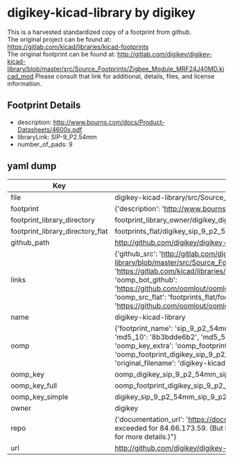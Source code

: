 # digikey-kicad-library by digikey  
This is a harvested standardized copy of a footprint from github.  
The original project can be found at:  
https://gitlab.com/kicad/libraries/kicad-footprints  
The original footprint can be found at:
http://gitlab.com/digikey/digikey-kicad-library/blob/master/src/Source_Footprints/Zigbee_Module_MRF24J40MD.kicad_mod
Please consult that link for additional, details, files, and license information.  
## Footprint Details
* description: http://www.bourns.com/docs/Product-Datasheets/4600x.pdf  
* libraryLink: SIP-9_P2.54mm  
* number_of_pads: 9  
## yaml dump  
| Key | Value |  
| --- | --- |  
| file | digikey-kicad-library/src/Source_Footprints/SIP-9_P2.54mm.kicad_mod |  
| footprint | {'description': 'http://www.bourns.com/docs/Product-Datasheets/4600x.pdf', 'libraryLink': 'SIP-9_P2.54mm', 'number_of_pads': 9} |  
| footprint_library_directory | footprint_library_owner/digikey_digikey-kicad-library |  
| footprint_library_directory_flat | footprints_flat/digikey_sip_9_p2_54mm_sip_9_p2_54mm/working |  
| github_path | http://github.com/digikey/digikey-kicad-library/blob/master/src/Source_Footprints/SIP-9_P2.54mm.kicad_mod |  
| links | {'github_src': 'http://gitlab.com/digikey/digikey-kicad-library/blob/master/src/Source_Footprints/Zigbee_Module_MRF24J40MD.kicad_mod', 'github_src_repo': 'https://gitlab.com/kicad/libraries/kicad-footprints', 'oomp_bot': 'footprints/digikey_sip_9_p2_54mm_sip_9_p2_54mm/working', 'oomp_bot_github': 'https://github.com/oomlout/oomlout_oomp_footprint_bot/tree/main/footprints/digikey_sip_9_p2_54mm_sip_9_p2_54mm/working', 'oomp_src_flat': 'footprints_flat/footprints_flat/digikey_sip_9_p2_54mm_sip_9_p2_54mm/working', 'oomp_src_flat_github': 'https://github.com/oomlout/oomlout_oomp_footprint_src/tree/main/footprints_flat/digikey_sip_9_p2_54mm_sip_9_p2_54mm/working'} |  
| name | digikey-kicad-library |  
| oomp | {'footprint_name': 'sip_9_p2_54mm', 'library_name': 'sip_9_p2_54mm_kicad_mod', 'md5': '8b3bdde6b20163d72ee21bcb58712055', 'md5_10': '8b3bdde6b2', 'md5_5': '8b3bd', 'md5_6': '8b3bdd', 'oomp_key': 'oomp_digikey_sip_9_p2_54mm_sip_9_p2_54mm', 'oomp_key_extra': 'oomp_footprint_digikey_sip_9_p2_54mm_sip_9_p2_54mm', 'oomp_key_full': 'oomp_footprint_digikey_sip_9_p2_54mm_sip_9_p2_54mm_8b3bdd', 'oomp_key_simple': 'digikey_sip_9_p2_54mm_sip_9_p2_54mm', 'original_filename': 'digikey-kicad-library/src/Source_Footprints/SIP-9_P2.54mm.kicad_mod', 'owner_name': 'digikey'} |  
| oomp_key | oomp_digikey_sip_9_p2_54mm_sip_9_p2_54mm |  
| oomp_key_full | oomp_footprint_digikey_sip_9_p2_54mm_sip_9_p2_54mm |  
| oomp_key_simple | digikey_sip_9_p2_54mm_sip_9_p2_54mm |  
| owner | digikey |  
| repo | {'documentation_url': 'https://docs.github.com/rest/overview/resources-in-the-rest-api#rate-limiting', 'message': "API rate limit exceeded for 84.66.173.59. (But here's the good news: Authenticated requests get a higher rate limit. Check out the documentation for more details.)"} |  
| url | http://github.com/digikey/digikey-kicad-library |  

